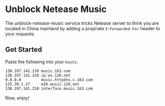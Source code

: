 # Unblock Netease Music

The unblock-netease-music service tricks Netease server to think you are located in China mainland by adding a propriate `X-Forwarded-For` header to your requests.

## Get Started

Paste the following into your `hosts`:

```
138.197.141.210 music.163.com
138.197.141.210 ip.ws.126.net
0.0.0.0 	    music.httpdns.c.163.com
125.39.1.27 	m10.music.126.net
138.197.141.210	interface.music.163.com
```

Now, enjoy!